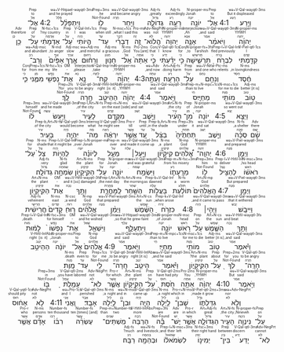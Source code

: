 ﻿<div dir="rtl">
4:1<RUBY><ruby><ruby>וַיֵּ֥רַע<rt>רָעַע</rt></ruby><rt>But it displeased</rt></ruby><rt>wə+V-Qal-wayqtl-3ms</rt></RUBY> <RUBY><ruby><ruby>אֶל־<rt>אֵל</rt></ruby><rt>to</rt></ruby><rt>Prep</rt></RUBY> <RUBY><ruby><ruby>יוֹנָ֖ה<rt>יוֹנָה</rt></ruby><rt>Jonah</rt></ruby><rt>N-proper-ms</rt></RUBY> <RUBY><ruby><ruby>רָעָ֣ה<rt>רַע</rt></ruby><rt>exceedingly</rt></ruby><rt>Adj-fs</rt></RUBY> <RUBY><ruby><ruby>גְדוֹלָ֑ה<rt>גָּדוֹל</rt></ruby><rt>greatly,</rt></ruby><rt>Adj-fs</rt></RUBY> <RUBY><ruby><ruby>וַיִּ֖חַר<rt>חָרָה</rt></ruby><rt>and became angry</rt></ruby><rt>wə+V-Qal-wayqtl-3ms</rt></RUBY> <RUBY><ruby><ruby>לֽוֹ׃<rt>Not-Found</rt></ruby><rt>he.</rt></ruby><rt>Prep+3ms</rt></RUBY> 4:2<RUBY><ruby><ruby>וַיִּתְפַּלֵּ֨ל<rt>פָּלַל</rt></ruby><rt>and he prayed</rt></ruby><rt>wə+V-Hitpael-wayqtl-3ms</rt></RUBY> <RUBY><ruby><ruby>אֶל־<rt>אֵל</rt></ruby><rt>to</rt></ruby><rt>Prep</rt></RUBY> <RUBY><ruby><ruby>יְהוָ֜ה<rt>יְהוָה</rt></ruby><rt>YHWH</rt></ruby><rt>N-proper-ms</rt></RUBY> <RUBY><ruby><ruby>וַיֹּאמַ֗ר<rt>אָמַר</rt></ruby><rt>and said,</rt></ruby><rt>wə+V-Qal-wayqtl-3ms</rt></RUBY> <RUBY><ruby><ruby>אָנָּ֤ה<rt>אָנָּא</rt></ruby><rt>Ah,</rt></ruby><rt>Interjection</rt></RUBY> <RUBY><ruby><ruby>יְהוָה֙<rt>יְהוָה</rt></ruby><rt>YHWH</rt></ruby><rt>N-proper-ms</rt></RUBY> <RUBY><ruby><ruby>הֲלוֹא־<rt>לֹא</rt></ruby><rt>was not</rt></ruby><rt>Adv-NegPrt</rt></RUBY> <RUBY><ruby><ruby>זֶ֣ה<rt>זֶה</rt></ruby><rt>this</rt></ruby><rt>Pro-ms</rt></RUBY> <RUBY><ruby><ruby>דְבָרִ֗י<rt>דָּבָר</rt></ruby><rt>what I said,</rt></ruby><rt>N-msc+1cs</rt></RUBY> <RUBY><ruby><ruby>עַד־<rt>עַד</rt></ruby><rt>when still</rt></ruby><rt>Prep</rt></RUBY> <RUBY><ruby><ruby>הֱיוֹתִי֙<rt>הָיָה</rt></ruby><rt>I was</rt></ruby><rt>V-Qal-Inf+1cs</rt></RUBY> <RUBY><ruby><ruby>עַל־<rt>עַל</rt></ruby><rt>in</rt></ruby><rt>Prep</rt></RUBY> <RUBY><ruby><ruby>אַדְמָתִ֔י<rt>אֲדָמָה</rt></ruby><rt>my country?</rt></ruby><rt>N-fsc+1cs</rt></RUBY> <RUBY><ruby><ruby>עַל־<rt>עַל</rt></ruby><rt>of</rt></ruby><rt>Prep</rt></RUBY> <RUBY><ruby><ruby>כֵּ֥ן<rt>כֵּן</rt></ruby><rt>therefore</rt></ruby><rt>Adv</rt></RUBY> <RUBY><ruby><ruby>קִדַּ֖מְתִּי<rt>קָדַם</rt></ruby><rt>I</rt></ruby><rt>V-Piel-qtl-1cs</rt></RUBY> <RUBY><ruby><ruby>לִבְרֹ֣חַ<rt>בָּרחַ</rt></ruby><rt>fled previously</rt></ruby><rt>Prep-l+V-Qal-Inf</rt></RUBY> <RUBY><ruby><ruby>תַּרְשִׁ֑ישָׁה<rt>תַּרשִׁישׁ</rt></ruby><rt>to Tarshish,</rt></ruby><rt>N-proper-fs+3fs</rt></RUBY> <RUBY><ruby><ruby>כִּ֣י<rt>כִּי</rt></ruby><rt>for</rt></ruby><rt>Conj</rt></RUBY> <RUBY><ruby><ruby>יָדַ֗עְתִּי<rt>יָדַע</rt></ruby><rt>I know</rt></ruby><rt>V-Qal-qtl-1cs</rt></RUBY> <RUBY><ruby><ruby>כִּ֤י<rt>כִּי</rt></ruby><rt>that</rt></ruby><rt>Conj</rt></RUBY> <RUBY><ruby><ruby>אַתָּה֙<rt>אַתָּה</rt></ruby><rt>You [are]</rt></ruby><rt>Pro-2ms</rt></RUBY> <RUBY><ruby><ruby>אֵֽל־<rt>אֵל</rt></ruby><rt>God,</rt></ruby><rt>N-ms</rt></RUBY> <RUBY><ruby><ruby>חַנּ֣וּן<rt>חַנּוּן</rt></ruby><rt>a gracious</rt></ruby><rt>Adj-ms</rt></RUBY> <RUBY><ruby><ruby>וְרַח֔וּם<rt>רַחוּם</rt></ruby><rt>and merciful,</rt></ruby><rt>wə+Adj-ms</rt></RUBY> <RUBY><ruby><ruby>אֶ֤רֶךְ<rt>אָרֵךְ</rt></ruby><rt>slow</rt></ruby><rt>Adj-msc</rt></RUBY> <RUBY><ruby><ruby>אַפַּ֙יִם֙<rt>אַף</rt></ruby><rt>to anger,</rt></ruby><rt>N-md</rt></RUBY> <RUBY><ruby><ruby>וְרַב־<rt>רַב</rt></ruby><rt>and abundant</rt></ruby><rt>wə+Adj-msc</rt></RUBY> <RUBY><ruby><ruby>חֶ֔סֶד<rt>חֵסֵד</rt></ruby><rt>in lovingkindness,</rt></ruby><rt>N-ms</rt></RUBY> <RUBY><ruby><ruby>וְנִחָ֖ם<rt>נָחַם</rt></ruby><rt>and one who relents</rt></ruby><rt>wə+V-Nifal-Ptc-ms</rt></RUBY> <RUBY><ruby><ruby>עַל־<rt>עַל</rt></ruby><rt>from</rt></ruby><rt>Prep</rt></RUBY> <RUBY><ruby><ruby>הָרָעָֽה׃<rt>רַע</rt></ruby><rt>doing harm.</rt></ruby><rt>Art+Adj-fs</rt></RUBY> 4:3<RUBY><ruby><ruby>וְעַתָּ֣ה<rt>עַתָּה</rt></ruby><rt>and now,</rt></ruby><rt>wə+Adv</rt></RUBY> <RUBY><ruby><ruby>יְהוָ֔ה<rt>יְהוָה</rt></ruby><rt>YHWH,</rt></ruby><rt>N-proper-ms</rt></RUBY> <RUBY><ruby><ruby>קַח־<rt>לָקחַ</rt></ruby><rt>take,</rt></ruby><rt>V-Qal-Imp-ms</rt></RUBY> <RUBY><ruby><ruby>נָ֥א<rt>נָא</rt></ruby><rt>please,</rt></ruby><rt>Interjection</rt></RUBY> <RUBY><ruby><ruby>אֶת־<rt>אֵת</rt></ruby><rt>-</rt></ruby><rt>OM</rt></RUBY> <RUBY><ruby><ruby>נַפְשִׁ֖י<rt>נֶפֶשׁ</rt></ruby><rt>my life</rt></ruby><rt>N-fsc+1cs</rt></RUBY> <RUBY><ruby><ruby>מִמֶּ֑נִּי<rt>מִן</rt></ruby><rt>from me</rt></ruby><rt>Prep+1cs</rt></RUBY> <RUBY><ruby><ruby>כִּ֛י<rt>כִּי</rt></ruby><rt>for</rt></ruby><rt>Conj</rt></RUBY> <RUBY><ruby><ruby>ט֥וֹב<rt>טוֹב</rt></ruby><rt>[it is] better</rt></ruby><rt>Adj-ms</rt></RUBY> <RUBY><ruby><ruby>מוֹתִ֖י<rt>מָוֶת</rt></ruby><rt>for me to die</rt></ruby><rt>N-msc+1cs</rt></RUBY> <RUBY><ruby><ruby>מֵחַיָּֽי׃ס<rt>חַי</rt></ruby><rt>than to live.</rt></ruby><rt>Prep-m+N-mpc+1cs</rt></RUBY> 4:4<RUBY><ruby><ruby>וַיֹּ֣אמֶר<rt>אָמַר</rt></ruby><rt>and said</rt></ruby><rt>wə+V-Qal-wayqtl-3ms</rt></RUBY> <RUBY><ruby><ruby>יְהוָ֔ה<rt>יְהוָה</rt></ruby><rt>YHWH,</rt></ruby><rt>N-proper-ms</rt></RUBY> <RUBY><ruby><ruby>הַהֵיטֵ֖ב<rt>יָטַב</rt></ruby><rt>[is it] right</rt></ruby><rt>V-Hifil-InfAbs</rt></RUBY> <RUBY><ruby><ruby>חָ֥רָה<rt>חָרָה</rt></ruby><rt>to be angry</rt></ruby><rt>V-Qal-qtl-3ms</rt></RUBY> <RUBY><ruby><ruby>לָֽךְ׃<rt>Not-Found</rt></ruby><rt>for you?</rt></ruby><rt>Prep+2fs</rt></RUBY> 4:5<RUBY><ruby><ruby>וַיֵּצֵ֤א<rt>יָצָא</rt></ruby><rt>so went out</rt></ruby><rt>wə+V-Qal-wayqtl-3ms</rt></RUBY> <RUBY><ruby><ruby>יוֹנָה֙<rt>יוֹנָה</rt></ruby><rt>Jonah</rt></ruby><rt>N-proper-ms</rt></RUBY> <RUBY><ruby><ruby>מִן־<rt>מִן</rt></ruby><rt>of</rt></ruby><rt>Prep</rt></RUBY> <RUBY><ruby><ruby>הָעִ֔יר<rt>עִיר</rt></ruby><rt>the city,</rt></ruby><rt>Art+N-fs</rt></RUBY> <RUBY><ruby><ruby>וַיֵּ֖שֶׁב<rt>יָשַׁב</rt></ruby><rt>and sat</rt></ruby><rt>wə+V-Qal-wayqtl-3ms</rt></RUBY> <RUBY><ruby><ruby>מִקֶּ֣דֶם<rt>קֶדֶם</rt></ruby><rt>on the east [side]</rt></ruby><rt>Prep-m+N-ms</rt></RUBY> <RUBY><ruby><ruby>לָעִ֑יר<rt>עִיר</rt></ruby><rt>of the city,</rt></ruby><rt>Prep-l,Art+N-fs</rt></RUBY> <RUBY><ruby><ruby>וַיַּעַשׂ֩<rt>עָשָׂה</rt></ruby><rt>and he made</rt></ruby><rt>wə+V-Qal-wayqtl-3ms</rt></RUBY> <RUBY><ruby><ruby>ל֨וֹ<rt>Not-Found</rt></ruby><rt>himself</rt></ruby><rt>Prep+3ms</rt></RUBY> <RUBY><ruby><ruby>שָׁ֜ם<rt>שָׁם</rt></ruby><rt>there</rt></ruby><rt>Adv</rt></RUBY> <RUBY><ruby><ruby>סֻכָּ֗ה<rt>סֻכָּה</rt></ruby><rt>a shelter,</rt></ruby><rt>N-fs</rt></RUBY> <RUBY><ruby><ruby>וַיֵּ֤שֶׁב<rt>יָשַׁב</rt></ruby><rt>and sat</rt></ruby><rt>wə+V-Qal-wayqtl-3ms</rt></RUBY> <RUBY><ruby><ruby>תַּחְתֶּ֙יהָ֙<rt>תַּחַת</rt></ruby><rt>under it</rt></ruby><rt>Prep+3fs</rt></RUBY> <RUBY><ruby><ruby>בַּצֵּ֔ל<rt>צֵל</rt></ruby><rt>in the shade,</rt></ruby><rt>Prep-b,Art+N-ms</rt></RUBY> <RUBY><ruby><ruby>עַ֚ד<rt>עַד</rt></ruby><rt>until</rt></ruby><rt>Prep</rt></RUBY> <RUBY><ruby><ruby>אֲשֶׁ֣ר<rt>אֲשֶׁר</rt></ruby><rt>till</rt></ruby><rt>Pro-r</rt></RUBY> <RUBY><ruby><ruby>יִרְאֶ֔ה<rt>רָאָה</rt></ruby><rt>he might see</rt></ruby><rt>V-Qal-yqtl-3ms</rt></RUBY> <RUBY><ruby><ruby>מַה־<rt>מָה</rt></ruby><rt>what</rt></ruby><rt>Interrog</rt></RUBY> <RUBY><ruby><ruby>יִּהְיֶ֖ה<rt>הָיָה</rt></ruby><rt>would become</rt></ruby><rt>V-Qal-yqtl-3ms</rt></RUBY> <RUBY><ruby><ruby>בָּעִֽיר׃<rt>עִיר</rt></ruby><rt>of the city.</rt></ruby><rt>Prep-b,Art+N-fs</rt></RUBY> 4:6<RUBY><ruby><ruby>וַיְמַ֣ן<rt>מָנָה</rt></ruby><rt>and prepared</rt></ruby><rt>wə+V-Piel-wayqtl-3ms</rt></RUBY> <RUBY><ruby><ruby>יְהוָֽה־<rt>יְהוָה</rt></ruby><rt>YHWH</rt></ruby><rt>N-proper-ms</rt></RUBY> <RUBY><ruby><ruby>אֱ֠לֹהִים<rt>אֱלֹהִים</rt></ruby><rt>God</rt></ruby><rt>N-mp</rt></RUBY> <RUBY><ruby><ruby>קִיקָי֞וֹן<rt>קִיקָיוֹן</rt></ruby><rt>a plant,</rt></ruby><rt>N-ms</rt></RUBY> <RUBY><ruby><ruby>וַיַּ֣עַל׀<rt>עָלָה</rt></ruby><rt>and made it come up</rt></ruby><rt>wə+V-Qal-wayqtl-3ms</rt></RUBY> <RUBY><ruby><ruby>מֵעַ֣ל<rt>עַל</rt></ruby><rt>over</rt></ruby><rt>Prep-m</rt></RUBY> <RUBY><ruby><ruby>לְיוֹנָ֗ה<rt>יוֹנָה</rt></ruby><rt>over Jonah,</rt></ruby><rt>Prep-l+N-proper-ms</rt></RUBY> <RUBY><ruby><ruby>לִֽהְי֥וֹת<rt>הָיָה</rt></ruby><rt>that it might be</rt></ruby><rt>Prep-l+V-Qal-Inf</rt></RUBY> <RUBY><ruby><ruby>צֵל֙<rt>צֵל</rt></ruby><rt>shade</rt></ruby><rt>N-ms</rt></RUBY> <RUBY><ruby><ruby>עַל־<rt>עַל</rt></ruby><rt>for</rt></ruby><rt>Prep</rt></RUBY> <RUBY><ruby><ruby>רֹאשׁ֔וֹ<rt>רֹאשׁ</rt></ruby><rt>his head,</rt></ruby><rt>N-msc+3ms</rt></RUBY> <RUBY><ruby><ruby>לְהַצִּ֥יל<rt>נָצַל</rt></ruby><rt>to deliver</rt></ruby><rt>Prep-l+V-Hifil-Inf</rt></RUBY> <RUBY><ruby><ruby>ל֖וֹ<rt>Not-Found</rt></ruby><rt>him</rt></ruby><rt>Prep+3ms</rt></RUBY> <RUBY><ruby><ruby>מֵרָֽעָת֑וֹ<rt>רַע</rt></ruby><rt>from his misery.</rt></ruby><rt>Prep-m+N-fsc+3ms</rt></RUBY> <RUBY><ruby><ruby>וַיִּשְׂמַ֥ח<rt>שָׂמחַ</rt></ruby><rt>and was grateful</rt></ruby><rt>wə+V-Qal-wayqtl-3ms</rt></RUBY> <RUBY><ruby><ruby>יוֹנָ֛ה<rt>יוֹנָה</rt></ruby><rt>Jonah</rt></ruby><rt>N-proper-ms</rt></RUBY> <RUBY><ruby><ruby>עַל־<rt>עַל</rt></ruby><rt>for</rt></ruby><rt>Prep</rt></RUBY> <RUBY><ruby><ruby>הַקִּֽיקָי֖וֹן<rt>קִיקָיוֹן</rt></ruby><rt>the plant</rt></ruby><rt>Art+N-ms</rt></RUBY> <RUBY><ruby><ruby>שִׂמְחָ֥ה<rt>שִׂמחָה</rt></ruby><rt>glad</rt></ruby><rt>N-fs</rt></RUBY> <RUBY><ruby><ruby>גְדוֹלָֽה׃<rt>גָּדוֹל</rt></ruby><rt>very.</rt></ruby><rt>Adj-fs</rt></RUBY> 4:7<RUBY><ruby><ruby>וַיְמַ֤ן<rt>מָנָה</rt></ruby><rt>But prepared</rt></ruby><rt>wə+V-Piel-wayqtl-3ms</rt></RUBY> <RUBY><ruby><ruby>הָֽאֱלֹהִים֙<rt>אֱלֹהִים</rt></ruby><rt>God</rt></ruby><rt>Art+N-mp</rt></RUBY> <RUBY><ruby><ruby>תּוֹלַ֔עַת<rt>תּוֹלָע</rt></ruby><rt>a worm</rt></ruby><rt>N-fs</rt></RUBY> <RUBY><ruby><ruby>בַּעֲל֥וֹת<rt>עָלָה</rt></ruby><rt>as dawned</rt></ruby><rt>Prep-b+V-Qal-Inf</rt></RUBY> <RUBY><ruby><ruby>הַשַּׁ֖חַר<rt>שַׁחַר</rt></ruby><rt>the morning</rt></ruby><rt>Art+N-ms</rt></RUBY> <RUBY><ruby><ruby>לַֽמָּחֳרָ֑ת<rt>מָחֳרָת</rt></ruby><rt>the next day,</rt></ruby><rt>Prep-l,Art+N-fs</rt></RUBY> <RUBY><ruby><ruby>וַתַּ֥ךְ<rt>נָכָה</rt></ruby><rt>and it [so] damaged</rt></ruby><rt>wə+V-Hifil-wayqtl-3fs</rt></RUBY> <RUBY><ruby><ruby>אֶת־<rt>אֵת</rt></ruby><rt>-</rt></ruby><rt>OM</rt></RUBY> <RUBY><ruby><ruby>הַקִּֽיקָי֖וֹן<rt>קִיקָיוֹן</rt></ruby><rt>the plant</rt></ruby><rt>Art+N-ms</rt></RUBY> <RUBY><ruby><ruby>וַיִּיבָֽשׁ׃<rt>יָבֵשׁ</rt></ruby><rt>that it withered.</rt></ruby><rt>wə+V-Qal-wayqtl-3ms</rt></RUBY> 4:8<RUBY><ruby><ruby>וַיְהִ֣י׀<rt>הָיָה</rt></ruby><rt>and it came to pass,</rt></ruby><rt>wə+V-Qal-wayqtl-3ms</rt></RUBY> <RUBY><ruby><ruby>כִּזְרֹ֣חַ<rt>זָרחַ</rt></ruby><rt>when arose,</rt></ruby><rt>Prep-k+V-Qal-Inf</rt></RUBY> <RUBY><ruby><ruby>הַשֶּׁ֗מֶשׁ<rt>שֶׁמֶשׁ</rt></ruby><rt>the sun</rt></ruby><rt>Art+N-cs</rt></RUBY> <RUBY><ruby><ruby>וַיְמַ֨ן<rt>מָנָה</rt></ruby><rt>that prepared</rt></ruby><rt>wə+V-Piel-wayqtl-3ms</rt></RUBY> <RUBY><ruby><ruby>אֱלֹהִ֜ים<rt>אֱלֹהִים</rt></ruby><rt>God</rt></ruby><rt>N-mp</rt></RUBY> <RUBY><ruby><ruby>ר֤וּחַ<rt>רוּחַ</rt></ruby><rt>a wind;</rt></ruby><rt>N-csc</rt></RUBY> <RUBY><ruby><ruby>קָדִים֙<rt>קָדִים</rt></ruby><rt>east</rt></ruby><rt>N-ms</rt></RUBY> <RUBY><ruby><ruby>חֲרִישִׁ֔ית<rt>חֲרִישִׁי</rt></ruby><rt>vehement</rt></ruby><rt>Adj-fs</rt></RUBY> <RUBY><ruby><ruby>וַתַּ֥ךְ<rt>נָכָה</rt></ruby><rt>and beat</rt></ruby><rt>wə+V-Hifil-wayqtl-3fs</rt></RUBY> <RUBY><ruby><ruby>הַשֶּׁ֛מֶשׁ<rt>שֶׁמֶשׁ</rt></ruby><rt>the sun</rt></ruby><rt>Art+N-cs</rt></RUBY> <RUBY><ruby><ruby>עַל־<rt>עַל</rt></ruby><rt>on</rt></ruby><rt>Prep</rt></RUBY> <RUBY><ruby><ruby>רֹ֥אשׁ<rt>רֹאשׁ</rt></ruby><rt>head</rt></ruby><rt>N-msc</rt></RUBY> <RUBY><ruby><ruby>יוֹנָ֖ה<rt>יוֹנָה</rt></ruby><rt>of Jonah,</rt></ruby><rt>N-proper-ms</rt></RUBY> <RUBY><ruby><ruby>וַיִּתְעַלָּ֑ף<rt>עָלַף</rt></ruby><rt>so that he grew faint,</rt></ruby><rt>wə+V-Hitpael-wayqtl-3ms</rt></RUBY> <RUBY><ruby><ruby>וַיִּשְׁאַ֤ל<rt>שָׁאַל</rt></ruby><rt>and he wished</rt></ruby><rt>wə+V-Qal-wayqtl-3ms</rt></RUBY> <RUBY><ruby><ruby>אֶת־<rt>אֵת</rt></ruby><rt>-</rt></ruby><rt>OM</rt></RUBY> <RUBY><ruby><ruby>נַפְשׁוֹ֙<rt>נֶפֶשׁ</rt></ruby><rt>for himself</rt></ruby><rt>N-fsc+3ms</rt></RUBY> <RUBY><ruby><ruby>לָמ֔וּת<rt>מוּת</rt></ruby><rt>death,</rt></ruby><rt>Prep-l+V-Qal-Inf</rt></RUBY> <RUBY><ruby><ruby>וַיֹּ֕אמֶר<rt>אָמַר</rt></ruby><rt>and said,</rt></ruby><rt>wə+V-Qal-wayqtl-3ms</rt></RUBY> <RUBY><ruby><ruby>ט֥וֹב<rt>טוֹב</rt></ruby><rt>[it is] better</rt></ruby><rt>Adj-ms</rt></RUBY> <RUBY><ruby><ruby>מוֹתִ֖י<rt>מָוֶת</rt></ruby><rt>for me to die</rt></ruby><rt>N-msc+1cs</rt></RUBY> <RUBY><ruby><ruby>מֵחַיָּֽי׃<rt>חַי</rt></ruby><rt>than to live.</rt></ruby><rt>Prep-m+N-mpc+1cs</rt></RUBY> 4:9<RUBY><ruby><ruby>וַיֹּ֤אמֶר<rt>אָמַר</rt></ruby><rt>and said</rt></ruby><rt>wə+V-Qal-wayqtl-3ms</rt></RUBY> <RUBY><ruby><ruby>אֱלֹהִים֙<rt>אֱלֹהִים</rt></ruby><rt>God</rt></ruby><rt>N-mp</rt></RUBY> <RUBY><ruby><ruby>אֶל־<rt>אֵל</rt></ruby><rt>to</rt></ruby><rt>Prep</rt></RUBY> <RUBY><ruby><ruby>יוֹנָ֔ה<rt>יוֹנָה</rt></ruby><rt>Jonah,</rt></ruby><rt>N-proper-ms</rt></RUBY> <RUBY><ruby><ruby>הַהֵיטֵ֥ב<rt>יָטַב</rt></ruby><rt>[is it] right</rt></ruby><rt>V-Hifil-InfAbs</rt></RUBY> <RUBY><ruby><ruby>חָרָֽה־<rt>חָרָה</rt></ruby><rt>to be angry</rt></ruby><rt>V-Qal-qtl-3ms</rt></RUBY> <RUBY><ruby><ruby>לְךָ֖<rt>Not-Found</rt></ruby><rt>for you</rt></ruby><rt>Prep+2ms</rt></RUBY> <RUBY><ruby><ruby>עַל־<rt>עַל</rt></ruby><rt>about</rt></ruby><rt>Prep</rt></RUBY> <RUBY><ruby><ruby>הַקִּֽיקָי֑וֹן<rt>קִיקָיוֹן</rt></ruby><rt>the plant?</rt></ruby><rt>Art+N-ms</rt></RUBY> <RUBY><ruby><ruby>וַיֹּ֕אמֶר<rt>אָמַר</rt></ruby><rt>and he said,</rt></ruby><rt>wə+V-Qal-wayqtl-3ms</rt></RUBY> <RUBY><ruby><ruby>הֵיטֵ֥ב<rt>יָטַב</rt></ruby><rt>[it is] right</rt></ruby><rt>V-Hifil-InfAbs</rt></RUBY> <RUBY><ruby><ruby>חָֽרָה־<rt>חָרָה</rt></ruby><rt>to be angry,</rt></ruby><rt>V-Qal-qtl-3ms</rt></RUBY> <RUBY><ruby><ruby>לִ֖י<rt>Not-Found</rt></ruby><rt>for me</rt></ruby><rt>Prep+1cs</rt></RUBY> <RUBY><ruby><ruby>עַד־<rt>עַד</rt></ruby><rt>even to</rt></ruby><rt>Prep</rt></RUBY> <RUBY><ruby><ruby>מָֽוֶת׃<rt>מָוֶת</rt></ruby><rt>death.</rt></ruby><rt>N-ms</rt></RUBY> 4:10<RUBY><ruby><ruby>וַיֹּ֣אמֶר<rt>אָמַר</rt></ruby><rt>But said</rt></ruby><rt>wə+V-Qal-wayqtl-3ms</rt></RUBY> <RUBY><ruby><ruby>יְהוָ֔ה<rt>יְהוָה</rt></ruby><rt>YHWH,</rt></ruby><rt>N-proper-ms</rt></RUBY> <RUBY><ruby><ruby>אַתָּ֥ה<rt>אַתָּה</rt></ruby><rt>You</rt></ruby><rt>Pro-2ms</rt></RUBY> <RUBY><ruby><ruby>חַ֙סְתָּ֙<rt>חוּס</rt></ruby><rt>have had pity</rt></ruby><rt>V-Qal-qtl-2ms</rt></RUBY> <RUBY><ruby><ruby>עַל־<rt>עַל</rt></ruby><rt>on</rt></ruby><rt>Prep</rt></RUBY> <RUBY><ruby><ruby>הַקִּ֣יקָי֔וֹן<rt>קִיקָיוֹן</rt></ruby><rt>the plant,</rt></ruby><rt>Art+N-ms</rt></RUBY> <RUBY><ruby><ruby>אֲשֶׁ֛ר<rt>אֲשֶׁר</rt></ruby><rt>for which</rt></ruby><rt>Pro-r</rt></RUBY> <RUBY><ruby><ruby>לֹא־<rt>לֹא</rt></ruby><rt>not</rt></ruby><rt>Adv-NegPrt</rt></RUBY> <RUBY><ruby><ruby>עָמַ֥לְתָּ<rt>עָמַל</rt></ruby><rt>you have labored,</rt></ruby><rt>V-Qal-qtl-2ms</rt></RUBY> <RUBY><ruby><ruby>בּ֖וֹ<rt>Not-Found</rt></ruby><rt>in</rt></ruby><rt>Prep+3ms</rt></RUBY> <RUBY><ruby><ruby>וְלֹ֣א<rt>לֹא</rt></ruby><rt>nor</rt></ruby><rt>wə+Adv-NegPrt</rt></RUBY> <RUBY><ruby><ruby>גִדַּלְתּ֑וֹ<rt>גָּדַל</rt></ruby><rt>made it grow;</rt></ruby><rt>V-Piel-qtl-2ms+3ms</rt></RUBY> <RUBY><ruby><ruby>שֶׁבִּן־<rt>בֵּן</rt></ruby><rt>which in</rt></ruby><rt>Pro-r+N-msc</rt></RUBY> <RUBY><ruby><ruby>לַ֥יְלָה<rt>לַיִל</rt></ruby><rt>a night,</rt></ruby><rt>N-ms</rt></RUBY> <RUBY><ruby><ruby>הָיָ֖ה<rt>הָיָה</rt></ruby><rt>came up</rt></ruby><rt>V-Qal-qtl-3ms</rt></RUBY> <RUBY><ruby><ruby>וּבִן־<rt>בֵּן</rt></ruby><rt>and in</rt></ruby><rt>wə+N-msc</rt></RUBY> <RUBY><ruby><ruby>לַ֥יְלָה<rt>לַיִל</rt></ruby><rt>a night;</rt></ruby><rt>N-ms</rt></RUBY> <RUBY><ruby><ruby>אָבָֽד׃<rt>אָבַד</rt></ruby><rt>perished.</rt></ruby><rt>V-Qal-qtl-3ms</rt></RUBY> 4:11<RUBY><ruby><ruby>וַֽאֲנִי֙<rt>אֲנִי</rt></ruby><rt>and I</rt></ruby><rt>wə+Pro-1cs</rt></RUBY> <RUBY><ruby><ruby>לֹ֣א<rt>לֹא</rt></ruby><rt>not</rt></ruby><rt>Adv-NegPrt</rt></RUBY> <RUBY><ruby><ruby>אָח֔וּס<rt>חוּס</rt></ruby><rt>should pity</rt></ruby><rt>V-Qal-yqtl-1cs</rt></RUBY> <RUBY><ruby><ruby>עַל־<rt>עַל</rt></ruby><rt>on</rt></ruby><rt>Prep</rt></RUBY> <RUBY><ruby><ruby>נִינְוֵ֖ה<rt>נִינְוֵה</rt></ruby><rt>Nineveh,</rt></ruby><rt>N-proper-fs</rt></RUBY> <RUBY><ruby><ruby>הָעִ֣יר<rt>עִיר</rt></ruby><rt>the city,</rt></ruby><rt>Art+N-fs</rt></RUBY> <RUBY><ruby><ruby>הַגְּדוֹלָ֑ה<rt>גָּדוֹל</rt></ruby><rt>great</rt></ruby><rt>Art+Adj-fs</rt></RUBY> <RUBY><ruby><ruby>אֲשֶׁ֣ר<rt>אֲשֶׁר</rt></ruby><rt>in which</rt></ruby><rt>Pro-r</rt></RUBY> <RUBY><ruby><ruby>יֶשׁ־<rt>יֵשׁ</rt></ruby><rt>are</rt></ruby><rt>Adv</rt></RUBY> <RUBY><ruby><ruby>בָּ֡הּ<rt>Not-Found</rt></ruby><rt>are</rt></ruby><rt>Prep+3fs</rt></RUBY> <RUBY><ruby><ruby>הַרְבֵּה֩<rt>רָבָה</rt></ruby><rt>more</rt></ruby><rt>V-Hifil-InfAbs</rt></RUBY> <RUBY><ruby><ruby>מִֽשְׁתֵּים־<rt>שְׁנַיִם</rt></ruby><rt>than two</rt></ruby><rt>Prep-m+Number-fd</rt></RUBY> <RUBY><ruby><ruby>עֶשְׂרֵ֨ה<rt>עָשָׂר</rt></ruby><rt>[and] ten [times]</rt></ruby><rt>Number-fs</rt></RUBY> <RUBY><ruby><ruby>רִבּ֜וֹ<rt>רִבּוֹ</rt></ruby><rt>ten thousand</rt></ruby><rt>Number-fs</rt></RUBY> <RUBY><ruby><ruby>אָדָ֗ם<rt>אָדָם</rt></ruby><rt>persons</rt></ruby><rt>N-ms</rt></RUBY> <RUBY><ruby><ruby>אֲשֶׁ֤ר<rt>אֲשֶׁר</rt></ruby><rt>who</rt></ruby><rt>Pro-r</rt></RUBY> <RUBY><ruby><ruby>לֹֽא־<rt>לֹא</rt></ruby><rt>cannot</rt></ruby><rt>Adv-NegPrt</rt></RUBY> <RUBY><ruby><ruby>יָדַע֙<rt>יָדַע</rt></ruby><rt>discern</rt></ruby><rt>V-Qal-qtl-3ms</rt></RUBY> <RUBY><ruby><ruby>בֵּין־<rt>בֵּין</rt></ruby><rt>between</rt></ruby><rt>Prep</rt></RUBY> <RUBY><ruby><ruby>יְמִינ֣וֹ<rt>יָמִין</rt></ruby><rt>their right hand</rt></ruby><rt>N-fsc+3ms</rt></RUBY> <RUBY><ruby><ruby>לִשְׂמֹאל֔וֹ<rt>שְׂמֹאול</rt></ruby><rt>and their left;</rt></ruby><rt>Prep-l+N-msc+3ms</rt></RUBY> <RUBY><ruby><ruby>וּבְהֵמָ֖ה<rt>בְּהֵמָה</rt></ruby><rt>and livestock</rt></ruby><rt>wə+N-fs</rt></RUBY> <RUBY><ruby><ruby>רַבָּֽה׃<rt>רַב</rt></ruby><rt>much?</rt></ruby><rt>Adj-fs</rt></RUBY> </div>